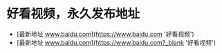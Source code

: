 # 好看视频，永久发布地址
* [最新地址 www.baidu.com](https://www.baidu.com '好看视频')
* [最新地址 www.baidu.com](https://www.baidu.com?_blank '好看视频')


